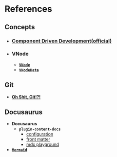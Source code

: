 # References

## Concepts

- ### [**Component Driven Development**(official)](https://www.componentdriven.org/)
- ### **VNode**
  - [**`VNode`**](https://github1s.com/vuejs/vue/blob/main/types/vnode.d.ts#L45)
  - [**`VNodeData`**](https://github1s.com/vuejs/vue/blob/main/types/vnode.d.ts#L79)

## Git

- [**Oh Shit, Git!?!**](https://ohshitgit.com/)

## Docusaurus

- **Docusaurus**
  - **`plugin-content-docs`**
    - [configuration](https://docusaurus.io/docs/api/plugins/@docusaurus/plugin-content-docs#configuration)
    - [front matter](https://docusaurus.io/docs/api/plugins/@docusaurus/plugin-content-docs#markdown-front-matter)
    - [mdx playground](https://mdx-git-renovate-babel-monorepo-mdx.vercel.app/playground/)
- [**`Mermaid`**](https://mermaid.js.org/)
